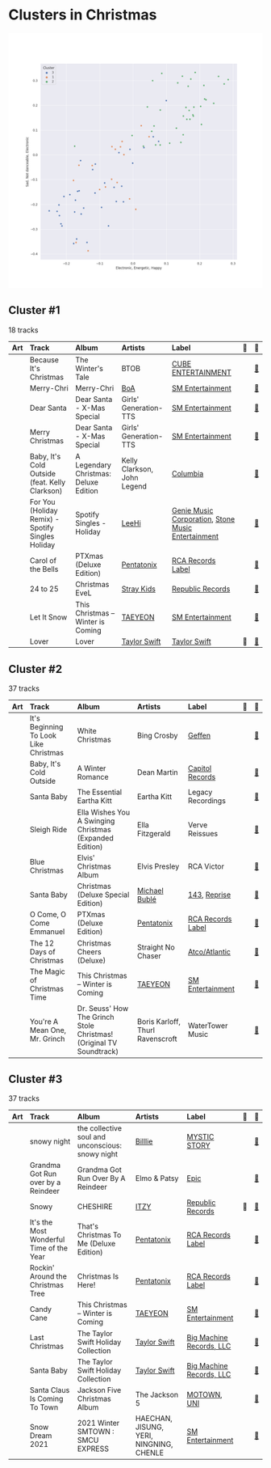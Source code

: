 # Clusters in Christmas

![Comparison of Cluster](../../../images/playlists/christmas/clusters/clusters_scatter.png)

## Cluster #1

18 tracks

| Art | Track | Album | Artists | Label | 💚 | 🔗 |
|:---|:---|:---|:---|:---|:---|:---|
| <img src="https://i.scdn.co/image/ab67616d0000b27352b3f88b3a587e14b9f7e67c" alt="" width="50" /> | Because It's Christmas | The Winter's Tale | BTOB | [CUBE ENTERTAINMENT](../../../../labels/cube_entertainment) | | [🔗](https://open.spotify.com/track/4hqJ7ikAK2dXTeptTi58Di) |
| <img src="https://i.scdn.co/image/ab67616d0000b2736e846cd9e1fe57297399af55" alt="" width="50" /> | Merry-Chri | Merry-Chri | [BoA](../../../../artists/boa/overview.md) | [SM Entertainment](../../../../labels/sm_entertainment) | | [🔗](https://open.spotify.com/track/3yVUAgXBPozhKKeXphiTY3) |
| <img src="https://i.scdn.co/image/ab67616d0000b27379370914709b74a323560401" alt="" width="50" /> | Dear Santa | Dear Santa - X-Mas Special | Girls' Generation-TTS | [SM Entertainment](../../../../labels/sm_entertainment) | | [🔗](https://open.spotify.com/track/7khMBZeWJMPIyHehQ5aXuf) |
| <img src="https://i.scdn.co/image/ab67616d0000b27379370914709b74a323560401" alt="" width="50" /> | Merry Christmas | Dear Santa - X-Mas Special | Girls' Generation-TTS | [SM Entertainment](../../../../labels/sm_entertainment) | | [🔗](https://open.spotify.com/track/3KdPgCH2u51vrT8YCYZABH) |
| <img src="https://i.scdn.co/image/ab67616d0000b2731e0d9669418329b74e9b2244" alt="" width="50" /> | Baby, It's Cold Outside (feat. Kelly Clarkson) | A Legendary Christmas: Deluxe Edition | Kelly Clarkson, John Legend | [Columbia](../../../../labels/columbia) | | [🔗](https://open.spotify.com/track/54q6WgqyTXjwOSrevVR8z9) |
| <img src="https://i.scdn.co/image/ab67616d0000b2732935077d74bdd9c65a3956b5" alt="" width="50" /> | For You (Holiday Remix) - Spotify Singles Holiday | Spotify Singles - Holiday | [LeeHi](../../../../artists/leehi/overview.md) | [Genie Music Corporation](../../../../labels/genie_music_corporation), [Stone Music Entertainment](../../../../labels/stone_music_entertainment) | | [🔗](https://open.spotify.com/track/7I4DnQPWhzZvK79px5UhT5) |
| <img src="https://i.scdn.co/image/ab67616d0000b2733a58f9ec8f85fab3e17ee75e" alt="" width="50" /> | Carol of the Bells | PTXmas (Deluxe Edition) | [Pentatonix](../../../../artists/pentatonix/overview.md) | [RCA Records Label](../../../../labels/rca_records_label) | | [🔗](https://open.spotify.com/track/4cJhiux4xzrdgSHUeAjP48) |
| <img src="https://i.scdn.co/image/ab67616d0000b273cd723e6efb66f6ef28fac28e" alt="" width="50" /> | 24 to 25 | Christmas EveL | [Stray Kids](../../../../artists/stray_kids/overview.md) | [Republic Records](../../../../labels/republic_records) | | [🔗](https://open.spotify.com/track/6WM7pRXIeXuZ3Wowi9v1Wr) |
| <img src="https://i.scdn.co/image/ab67616d0000b273ff45701e8447016848c70485" alt="" width="50" /> | Let It Snow | This Christmas – Winter is Coming | [TAEYEON](../../../../artists/taeyeon/overview.md) | [SM Entertainment](../../../../labels/sm_entertainment) | | [🔗](https://open.spotify.com/track/752AmSeOh3T48yWd8OogC6) |
| <img src="https://i.scdn.co/image/ab67616d0000b273e787cffec20aa2a396a61647" alt="" width="50" /> | Lover | Lover | [Taylor Swift](../../../../artists/taylor_swift/overview.md) | [Taylor Swift](../../../../labels/taylor_swift) | 💚 | [🔗](https://open.spotify.com/track/1dGr1c8CrMLDpV6mPbImSI) |
## Cluster #2

37 tracks

| Art | Track | Album | Artists | Label | 💚 | 🔗 |
|:---|:---|:---|:---|:---|:---|:---|
| <img src="https://i.scdn.co/image/ab67616d0000b273579ca154b7fe09daaf6e2b91" alt="" width="50" /> | It's Beginning To Look Like Christmas | White Christmas | Bing Crosby | [Geffen](../../../../labels/geffen) | | [🔗](https://open.spotify.com/track/44mYhOVgerj2qPjkGDVA6n) |
| <img src="https://i.scdn.co/image/ab67616d0000b273e359bd02a639a4d01b8241ae" alt="" width="50" /> | Baby, It's Cold Outside | A Winter Romance | Dean Martin | [Capitol Records](../../../../labels/capitol_records) | | [🔗](https://open.spotify.com/track/4MrfQL4TYQXJBlZYpAHTuE) |
| <img src="https://i.scdn.co/image/ab67616d0000b2737c78b57a88c7c109176bc999" alt="" width="50" /> | Santa Baby | The Essential Eartha Kitt | Eartha Kitt | Legacy Recordings | | [🔗](https://open.spotify.com/track/1vZKP9XURuqMp1SpXGnoyb) |
| <img src="https://i.scdn.co/image/ab67616d0000b27356849c42c652a7e4025fd6eb" alt="" width="50" /> | Sleigh Ride | Ella Wishes You A Swinging Christmas (Expanded Edition) | Ella Fitzgerald | Verve Reissues | | [🔗](https://open.spotify.com/track/4ukUoXLuFzMixyZyabSGc4) |
| <img src="https://i.scdn.co/image/ab67616d0000b273aa509be2dd24fb6c753cf292" alt="" width="50" /> | Blue Christmas | Elvis' Christmas Album | Elvis Presley | RCA Victor | | [🔗](https://open.spotify.com/track/3QiAAp20rPC3dcAtKtMaqQ) |
| <img src="https://i.scdn.co/image/ab67616d0000b273119e4094f07a8123b471ac1d" alt="" width="50" /> | Santa Baby | Christmas (Deluxe Special Edition) | [Michael Bublé](../../../../artists/michael_bubl_/overview.md) | [143](../../../../labels/143), [Reprise](../../../../labels/reprise) | | [🔗](https://open.spotify.com/track/3m2gfwcxl77ojJTWH3wZkb) |
| <img src="https://i.scdn.co/image/ab67616d0000b2733a58f9ec8f85fab3e17ee75e" alt="" width="50" /> | O Come, O Come Emmanuel | PTXmas (Deluxe Edition) | [Pentatonix](../../../../artists/pentatonix/overview.md) | [RCA Records Label](../../../../labels/rca_records_label) | | [🔗](https://open.spotify.com/track/4eKD9QhFqvwA4ilUAkQAbI) |
| <img src="https://i.scdn.co/image/ab67616d0000b2738408f1cde66a884d05ef8e32" alt="" width="50" /> | The 12 Days of Christmas | Christmas Cheers (Deluxe) | Straight No Chaser | [Atco/Atlantic](../../../../labels/atlantic_records) | | [🔗](https://open.spotify.com/track/5f5wlkRHWhYxOdp1hOUsTb) |
| <img src="https://i.scdn.co/image/ab67616d0000b273ff45701e8447016848c70485" alt="" width="50" /> | The Magic of Christmas Time | This Christmas – Winter is Coming | [TAEYEON](../../../../artists/taeyeon/overview.md) | [SM Entertainment](../../../../labels/sm_entertainment) | | [🔗](https://open.spotify.com/track/35OjjtMHKnPdOAsEZ6M9OA) |
| <img src="https://i.scdn.co/image/ab67616d0000b27379157283898948a867d98344" alt="" width="50" /> | You're A Mean One, Mr. Grinch | Dr. Seuss' How The Grinch Stole Christmas! (Original TV Soundtrack) | Boris Karloff, Thurl Ravenscroft | WaterTower Music | | [🔗](https://open.spotify.com/track/4qP2V09IpTct5A1ZSnr1zh) |
## Cluster #3

37 tracks

| Art | Track | Album | Artists | Label | 💚 | 🔗 |
|:---|:---|:---|:---|:---|:---|:---|
| <img src="https://i.scdn.co/image/ab67616d0000b273eca5679f2e7cab0dd314fce3" alt="" width="50" /> | snowy night | the collective soul and unconscious: snowy night | [Billlie](../../../../artists/billlie/overview.md) | [MYSTIC STORY](../../../../labels/mystic_story) | | [🔗](https://open.spotify.com/track/7ajApbhtm75giJ9Sj6qRnO) |
| <img src="https://i.scdn.co/image/ab67616d0000b273f967f977ef9139af5dd04e9d" alt="" width="50" /> | Grandma Got Run over by a Reindeer | Grandma Got Run Over By A Reindeer | Elmo & Patsy | [Epic](../../../../labels/epic) | | [🔗](https://open.spotify.com/track/49iHYFjT5yO6WEw6KerX9o) |
| <img src="https://i.scdn.co/image/ab67616d0000b273e9cd59d664f597061a513038" alt="" width="50" /> | Snowy | CHESHIRE | [ITZY](../../../../artists/itzy/overview.md) | [Republic Records](../../../../labels/republic_records) | 💚 | [🔗](https://open.spotify.com/track/1i0NAz5emJMbRWSkADMsL7) |
| <img src="https://i.scdn.co/image/ab67616d0000b273e0283afa7dd6c6ac806fb67c" alt="" width="50" /> | It's the Most Wonderful Time of the Year | That's Christmas To Me (Deluxe Edition) | [Pentatonix](../../../../artists/pentatonix/overview.md) | [RCA Records Label](../../../../labels/rca_records_label) | | [🔗](https://open.spotify.com/track/4DXJt41B9ZPh3UmxiPkBT0) |
| <img src="https://i.scdn.co/image/ab67616d0000b273289f002ddb42e30363a0d445" alt="" width="50" /> | Rockin' Around the Christmas Tree | Christmas Is Here! | [Pentatonix](../../../../artists/pentatonix/overview.md) | [RCA Records Label](../../../../labels/rca_records_label) | | [🔗](https://open.spotify.com/track/3Fu6XvAT5yjzO8GMcvuM1s) |
| <img src="https://i.scdn.co/image/ab67616d0000b273ff45701e8447016848c70485" alt="" width="50" /> | Candy Cane | This Christmas – Winter is Coming | [TAEYEON](../../../../artists/taeyeon/overview.md) | [SM Entertainment](../../../../labels/sm_entertainment) | | [🔗](https://open.spotify.com/track/1SO3jE0lOysjtylF6y3FWt) |
| <img src="https://i.scdn.co/image/ab67616d0000b2732a0face7d69df61c20a6db2b" alt="" width="50" /> | Last Christmas | The Taylor Swift Holiday Collection | [Taylor Swift](../../../../artists/taylor_swift/overview.md) | [Big Machine Records, LLC](../../../../labels/big_machine_records) | | [🔗](https://open.spotify.com/track/2IprIjGNRlj3TfqUWCAo0C) |
| <img src="https://i.scdn.co/image/ab67616d0000b2732a0face7d69df61c20a6db2b" alt="" width="50" /> | Santa Baby | The Taylor Swift Holiday Collection | [Taylor Swift](../../../../artists/taylor_swift/overview.md) | [Big Machine Records, LLC](../../../../labels/big_machine_records) | | [🔗](https://open.spotify.com/track/71IScwIe7bcIlpnlkbKVQw) |
| <img src="https://i.scdn.co/image/ab67616d0000b2738fe161ba4859b25909bcc24a" alt="" width="50" /> | Santa Claus Is Coming To Town | Jackson Five Christmas Album | The Jackson 5 | [MOTOWN](../../../../labels/motown), [UNI](../../../../labels/uni) | | [🔗](https://open.spotify.com/track/4rMWDm28mERZcRPc1f3yir) |
| <img src="https://i.scdn.co/image/ab67616d0000b27326b7dce0a74da7f7f6c7f193" alt="" width="50" /> | Snow Dream 2021 | 2021 Winter SMTOWN : SMCU EXPRESS | HAECHAN, JISUNG, YERI, NINGNING, CHENLE | [SM Entertainment](../../../../labels/sm_entertainment) | | [🔗](https://open.spotify.com/track/3iLd9Ya8HRakW9Zk6c7mFG) |